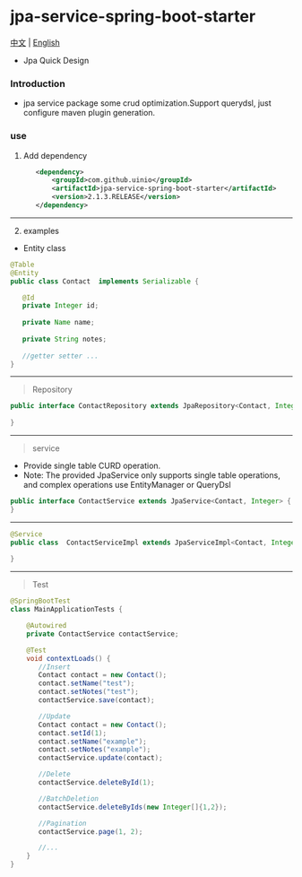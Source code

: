 # jpa-service-spring-boot-starter
[中文](./ZH_CN.md) | [English](./README.md)
* Jpa Quick Design
### Introduction
* jpa service package some crud optimization.Support querydsl, just configure maven plugin generation.
### use
1. Add dependency
     ```xml
        <dependency>
            <groupId>com.github.uinio</groupId>
            <artifactId>jpa-service-spring-boot-starter</artifactId>
            <version>2.1.3.RELEASE</version>
        </dependency>
      ```
----------   
2. examples
* Entity class
```java
@Table
@Entity
public class Contact  implements Serializable {

   @Id
   private Integer id;
  
   private Name name;
  
   private String notes;
   
   //getter setter ...   
}
```
---------
> Repository
```java
public interface ContactRepository extends JpaRepository<Contact, Integer>{
    
}
```
--------
> service
  * Provide single table CURD operation.
  * Note: The provided JpaService only supports single table operations, and complex operations use EntityManager or QueryDsl
```java
public interface ContactService extends JpaService<Contact, Integer> {
}
```
--------
```java
@Service
public class  ContactServiceImpl extends JpaServiceImpl<Contact, Integer> implements UserService {
    
}
```
-------
> Test
```java
@SpringBootTest
class MainApplicationTests {

    @Autowired
    private ContactService contactService;

    @Test
    void contextLoads() {
       //Insert
       Contact contact = new Contact();
       contact.setName("test");
       contact.setNotes("test");
       contactService.save(contact);

       //Update
       Contact contact = new Contact();
       contact.setId(1);
       contact.setName("example");
       contact.setNotes("example");
       contactService.update(contact);

       //Delete
       contactService.deleteById(1);

       //BatchDeletion
       contactService.deleteByIds(new Integer[]{1,2});

       //Pagination
       contactService.page(1, 2);

       //...
    }
}
```

